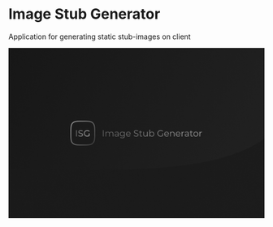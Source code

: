 # Image Stub Generator

Application for generating static stub-images on client

![Image Stub Generator Preview](./src/assets/preview.jpg)
